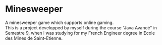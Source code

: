 # Minesweeper
A minesweeper game which supports online gaming.
<br>
This is a project developped by myself during the course "Java Avancé" 
in Semestre 9, when I was studying for my French Engineer degree in Ecole des Mines de Saint-Etienne. 
